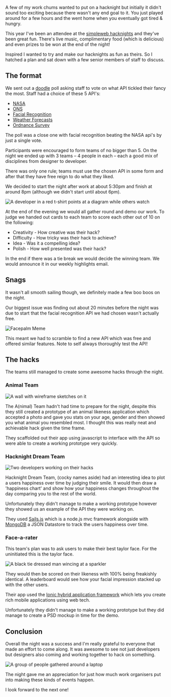 A few of my work chums wanted to put on a hacknight but initially it didn't sound too exciting because there wasn't any end goal to it. You just played around for a few hours and the went home when you eventually got tired & hungry.

This year I've been an attendee at the [simpleweb hacknights](https://simpleweb.co.uk/brands/simpleweb-challenge) and they've been great fun. There's live music, complimentary food (which is delicious) and even prizes to be won at the end of the night!

Inspired I wanted to try and make our hacknights as fun as theirs. So I hatched a plan and sat down with a few senior members of staff to discuss.

## The format

We sent out a [doodle](https://doodle.com/) poll asking staff to vote on what API tickled their fancy the most. Staff had a choice of these 5 API's:

-   [NASA](https://data.nasa.gov/)
-   [ONS](https://www.ons.gov.uk/ons/apiservice/web/apiservice/home)
-   [Facial Recognition](https://market.mashape.com/lambda/face-recognition#!documentation)
-   [Weather Forecasts](https://market.mashape.com/george-vustrey/ultimate-weather-forecasts)
-   [Ordnance Survey](https://www.ordnancesurvey.co.uk/opendatadownload/products.html)

The poll was a close one with facial recognition beating the NASA api's by just a single vote.

Participants were encouraged to form teams of no bigger than 5. On the night we ended up with 3 teams – 4 people in each – each a good mix of disciplines from designer to developer.

There was only one rule; teams must use the chosen API in some form and after that they have free reign to do what they liked.

We decided to start the night after work at about 5:30pm and finish at around 8pm (although we didn't start until about 6pm).

![A developer in a red t-shirt points at a diagram while others watch](/img/2015/animal.jpg)

At the end of the evening we would all gather round and demo our work. To judge we handed out cards to each team to score each other out of 10 on the following:

-   Creativity - How creative was their hack?
-   Difficulty - How tricky was their hack to achieve?
-   Idea - Was it a compelling idea?
-   Polish - How well presented was their hack?

In the end if there was a tie break we would decide the winning team. We would announce it in our weekly highlights email.

## Snags

It wasn't all smooth sailing though, we definitely made a few boo boos on the night.

Our biggest issue was finding out about 20 minutes before the night was due to start that the facial recognition API we had chosen wasn't actually free.

![Facepalm Meme](/img/2015/doh.jpg)

This meant we had to scramble to find a new API which was free and offered similar features. Note to self always thoroughly test the API!

## The hacks

The teams still managed to create some awesome hacks through the night.

### Animal Team

![A wall with wireframe sketches on it](/img/2015/animal-wall.jpg)

The A(nimal) Team hadn't had time to prepare for the night, despite this they still created a prototype of an animal likeness application which accepted a photo and gave you stats on your age, gender and then showed you what animal you resembled most. I thought this was really neat and achievable hack given the time frame.

They scaffolded out their app using javascript to interface with the API so were able to create a working prototype very quickly.

### Hacknight Dream Team

![Two developers working on their hacks](/img/2015/hacknight-dreamteam.jpg)

Hacknight Dream Team, (cocky names aside) had an interesting idea to plot a users happiness over time by judging their smile. It would then draw a 'happiness chart' and show how your happiness changes throughout the day comparing you to the rest of the world.

Unfortunately they didn't manage to make a working prototype however they showed us an example of the API they were working on.

They used [Sails.js](https://sailsjs.org) which is a node.js mvc framework alongside with [MongoDB](https://mongodb.org) a JSON Datastore to track the users happiness over time.

### Face-a-rater

This team's plan was to ask users to make their best taylor face. For the uninitiated this is the taylor face.

![A black tie dressed man wincing at a sparkler](/img/2015/taylor.jpg)

They would then be scored on their likeness with 100% being freakishly identical. A leaderboard would see how your facial impression stacked up with the other users.

Their app used the [Ionic hybrid application framework](https://ionicframework.com) which lets you create rich mobile applications using web tech.

Unfortunately they didn't manage to make a working prototype but they did manage to create a PSD mockup in time for the demo.

## Conclusion

Overall the night was a success and I'm really grateful to everyone that made an effort to come along. It was awesome to see not just developers but designers also coming and working together to hack on something.

![A group of people gathered around a laptop](/img/2015/face-a-rater.jpg)

The night gave me an appreciation for just how much work organisers put into making these kinds of events happen.

I look forward to the next one!

